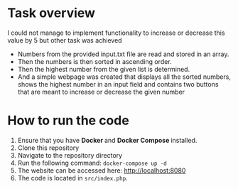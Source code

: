 <h1> Task overview</h1>
<p> I could not manage to implement functionality to increase or decrease this value by 5 but other task was achieved</p>
<ul> 
  <li> Numbers from the provided input.txt file are read and stored in an array.</li>
  <li> Then the numbers is then sorted in ascending order.</li>
  <li> Then the highest number from the given list is determined.</li>
  <li> And a simple webpage was created that displays all the sorted numbers, shows the highest number in an input field and contains two buttons that are meant to increase or decrease the given number</li>
</ul>

<h1> How to run the code</h1>
<ol>
  <li> Ensure that you have <strong> Docker </strong> and <strong> Docker Compose </strong> installed.</li>
  <li> Clone this repository</li>
  <li> Navigate to the repository directory</li>
  <li>Run the following command: <code>docker-compose up -d</code></li>
  <li>The website can be accessed here: <a href="http://localhost:8080" target="_blank">http://localhost:8080</a></li>
  <li>The code is located in <code>src/index.php</code>.</li>
</ol>
